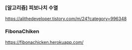 ### [알고리즘] 피보나치 수열

https://alithedeveloper.tistory.com/m/24?category=996348

### FibonaChiken 

https://fibonachicken.herokuapp.com/
